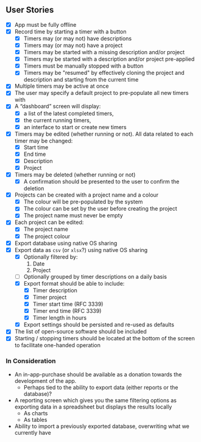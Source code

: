 <!--
 Copyright 2020 Kenton Hamaluik

 Licensed under the Apache License, Version 2.0 (the "License");
 you may not use this file except in compliance with the License.
 You may obtain a copy of the License at

     http://www.apache.org/licenses/LICENSE-2.0

 Unless required by applicable law or agreed to in writing, software
 distributed under the License is distributed on an "AS IS" BASIS,
 WITHOUT WARRANTIES OR CONDITIONS OF ANY KIND, either express or implied.
 See the License for the specific language governing permissions and
 limitations under the License.
-->

## User Stories

- [x] App must be fully offline
- [x] Record time by starting a timer with a button
    - [x] Timers may (or may not) have descriptions
    - [x] Timers may (or may not) have a project
    - [x] Timers may be started with a missing description and/or project
    - [x] Timers may be started with a description and/or project pre-applied
    - [x] Timers must be manually stopped with a button
    - [x] Timers may be "resumed" by effectively cloning the project and description and starting from the current time
- [x] Multiple timers may be active at once
- [x] The user may specify a default project to pre-populate all new timers with
- [x] A “dashboard” screen will display:
    - [x] a list of the latest completed timers,
    - [x] the current running timers,
    - [x] an interface to start or create new timers
- [x] Timers may be edited (whether running or not). All data related to each timer may be changed:
    - [x] Start time
    - [x] End time
    - [x] Description
    - [x] Project
- [x] Timers may be deleted (whether running or not)
    - [x] A confirmation should be presented to the user to confirm the deletion
- [x] Projects can be created with a project name and a colour
    - [x] The colour will be pre-populated by the system
    - [x] The colour can be set by the user before creating the project
    - [x] The project name must never be empty
- [x] Each project can be edited:
    - [x] The project name
    - [x] The project colour
- [x] Export database using native OS sharing
- [x] Export data as `csv` (or `xlsx`?) using native OS sharing
    - [x] Optionally filtered by:
        1. Date
        2. Project
    - [ ] Optionally grouped by timer descriptions on a daily basis
    - [x] Export format should be able to include:
        - [x] Timer description
        - [x] Timer project
        - [x] Timer start time (RFC 3339)
        - [x] Timer end time (RFC 3339)
        - [x] Timer length in hours
    - [x] Export settings should be persisted and re-used as defaults
- [x] The list of open-source software should be included
- [x] Starting / stopping timers should be located at the bottom of the screen to facilitate one-handed operation

### In Consideration

* An in-app-purchase should be available as a donation towards the development of the app.
    * Perhaps tied to the ability to export data (either reports or the database)?
* A reporting screen which gives you the same filtering options as exporting data in a spreadsheet but displays the results locally
    * As charts
    * As tables
* Ability to import a previously exported database, overwriting what we currently have